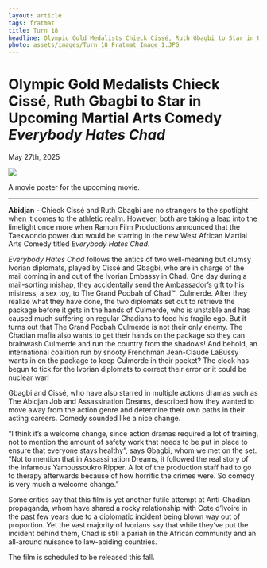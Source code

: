 ```yaml
---
layout: article
tags: fratmat
title: Turn 18
headline: Olympic Gold Medalists Chieck Cissé, Ruth Gbagbi to Star in Upcoming Martial Arts Comedy "Everybody Hates Chad"
photo: assets/images/Turn_18_Fratmat_Image_1.JPG
---
```


# Olympic Gold Medalists Chieck Cissé, Ruth Gbagbi to Star in Upcoming Martial Arts Comedy *Everybody Hates Chad*

May 27th, 2025

<div class="main-image-container">
    <img src = "../../../assets/images/Turn_18_Fratmat_Image_1.JPG" id="container-image">
    <p id="image-caption">A movie poster for the upcoming movie.</p>
</div>

---

**Abidjan** - Chieck Cissé and Ruth Gbagbi are no strangers to the spotlight when it comes to the athletic realm. However, both are taking a leap into the limelight once more when Ramon Film Productions announced that the Taekwondo power duo would be starring in the new West African Martial Arts Comedy titled *Everybody Hates Chad*.

*Everybody Hates Chad* follows the antics of two well-meaning but clumsy Ivorian diplomats, played by Cissé and Gbagbi, who are in charge of the mail coming in and out of the Ivorian Embassy in Chad. One day during a mail-sorting mishap, they accidentally send the Ambassador’s gift to his mistress, a sex toy, to The Grand Poobah of Chad™, Culmerde. After they realize what they have done, the two diplomats set out to retrieve the package before it gets in the hands of Culmerde, who is unstable and has caused much suffering on regular Chadians to feed his fragile ego. But it turns out that The Grand Poobah Culmerde is not their only enemy. The Chadian mafia also wants to get their hands on the package so they can brainwash Culmerde and run the country from the shadows! And behold, an international coalition run by snooty Frenchman Jean-Claude LaBussy wants in on the package to keep Culmerde in their pocket? The clock has begun to tick for the Ivorian diplomats to correct their error or it could be nuclear war!

Gbagbi and Cissé, who have also starred in multiple actions dramas such as The Abidjan Job and Assassination Dreams, described how they wanted to move away from the action genre and determine their own paths in their acting careers. Comedy sounded like a nice change.

“I think it’s a welcome change, since action dramas required a lot of training, not to mention the amount of safety work that needs to be put in place to ensure that everyone stays healthy”, says Gbagbi, whom we met on the set. “Not to mention that in Assassination Dreams, it followed the real story of the infamous Yamoussoukro Ripper. A lot of the production staff had to go to therapy afterwards because of how horrific the crimes were. So comedy is very much a welcome change.”

Some critics say that this film is yet another futile attempt at Anti-Chadian propaganda, whom have shared a rocky relationship with Cote d’Ivoire in the past few years due to a diplomatic incident being blown way out of proportion. Yet the vast majority of Ivorians say that while they’ve put the incident behind them, Chad is still a pariah in the African community and an all-around nuisance to law-abiding countries.

The film is scheduled to be released this fall.

